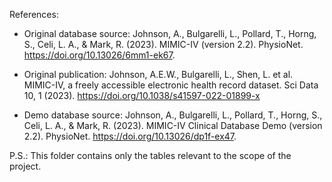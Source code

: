 References:

- Original database source:
Johnson, A., Bulgarelli, L., Pollard, T., Horng, S., Celi, L. A., & Mark, R. (2023). MIMIC-IV (version 2.2). PhysioNet. https://doi.org/10.13026/6mm1-ek67.

- Original publication:
Johnson, A.E.W., Bulgarelli, L., Shen, L. et al. MIMIC-IV, a freely accessible electronic health record dataset. Sci Data 10, 1 (2023). https://doi.org/10.1038/s41597-022-01899-x

- Demo database source:
Johnson, A., Bulgarelli, L., Pollard, T., Horng, S., Celi, L. A., & Mark, R. (2023). MIMIC-IV Clinical Database Demo (version 2.2). PhysioNet. https://doi.org/10.13026/dp1f-ex47.

P.S.: This folder contains only the tables relevant to the scope of the project.
